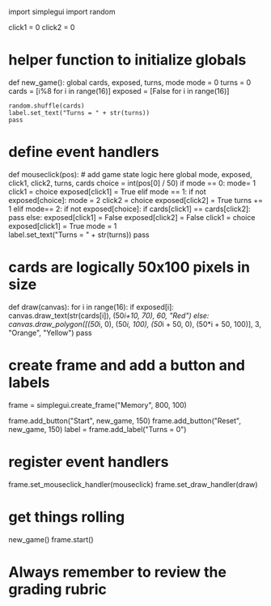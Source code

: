 import simplegui
import random

click1 = 0
click2 = 0
 

# helper function to initialize globals
def new_game():
    global cards, exposed, turns, mode
    mode = 0
    turns = 0
    cards = [i%8 for i in range(16)]
    exposed = [False for i in range(16)]
    
    random.shuffle(cards)
    label.set_text("Turns = " + str(turns))
    pass

# define event handlers
def mouseclick(pos):
    # add game state logic here
    global mode, exposed, click1, click2, turns, cards
    choice = int(pos[0] / 50)
    if mode == 0:
        mode= 1
        click1 = choice
        exposed[click1] = True
    elif mode == 1:
        if not exposed[choice]:
            mode = 2
            click2 = choice
            exposed[click2] = True
            turns += 1
    elif mode== 2:
        if not exposed[choice]:
            if cards[click1] == cards[click2]:
                pass
            else:
                exposed[click1] = False
                exposed[click2] = False
            click1 = choice
            exposed[click1] = True
            mode = 1       
    label.set_text("Turns = " + str(turns))
    pass
    
                        
# cards are logically 50x100 pixels in size    
def draw(canvas):
    for i in range(16):
        if exposed[i]:
            canvas.draw_text(str(cards[i]), (50*i+10, 70), 60, "Red")
        else:
            canvas.draw_polygon([(50*i, 0), (50*i, 100), (50*i + 50, 0), (50*i + 50, 100)], 3, "Orange", "Yellow")
    pass

    

# create frame and add a button and labels
frame = simplegui.create_frame("Memory", 800, 100)

frame.add_button("Start", new_game, 150)
frame.add_button("Reset", new_game, 150)
label = frame.add_label("Turns = 0")

# register event handlers
frame.set_mouseclick_handler(mouseclick)
frame.set_draw_handler(draw)

# get things rolling
new_game()
frame.start()


# Always remember to review the grading rubric
